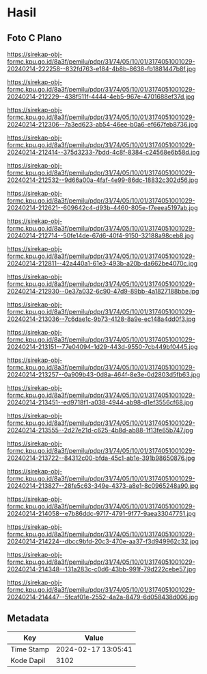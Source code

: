 # Hasil

## Foto C Plano

https://sirekap-obj-formc.kpu.go.id/8a3f/pemilu/pdpr/31/74/05/10/01/3174051001029-20240214-222258--832fd763-e184-4b8b-8638-fb1881447b8f.jpg

https://sirekap-obj-formc.kpu.go.id/8a3f/pemilu/pdpr/31/74/05/10/01/3174051001029-20240214-212229--438f511f-4444-4eb5-967e-4701688ef37d.jpg

https://sirekap-obj-formc.kpu.go.id/8a3f/pemilu/pdpr/31/74/05/10/01/3174051001029-20240214-212306--7a3ed623-ab54-46ee-b0a6-ef667feb8736.jpg

https://sirekap-obj-formc.kpu.go.id/8a3f/pemilu/pdpr/31/74/05/10/01/3174051001029-20240214-212414--375d3233-7bdd-4c8f-8384-c24568e6b58d.jpg

https://sirekap-obj-formc.kpu.go.id/8a3f/pemilu/pdpr/31/74/05/10/01/3174051001029-20240214-212532--9d66a00a-4faf-4e99-86dc-18832c302d56.jpg

https://sirekap-obj-formc.kpu.go.id/8a3f/pemilu/pdpr/31/74/05/10/01/3174051001029-20240214-212621--609642c4-d93b-4460-805e-f7eeea5197ab.jpg

https://sirekap-obj-formc.kpu.go.id/8a3f/pemilu/pdpr/31/74/05/10/01/3174051001029-20240214-212714--50fe14de-67d6-40f4-9150-32188a98ceb8.jpg

https://sirekap-obj-formc.kpu.go.id/8a3f/pemilu/pdpr/31/74/05/10/01/3174051001029-20240214-212811--42a440a1-61e3-493b-a20b-da662be4070c.jpg

https://sirekap-obj-formc.kpu.go.id/8a3f/pemilu/pdpr/31/74/05/10/01/3174051001029-20240214-212930--0e37a032-6c90-47d9-89bb-4a1827188bbe.jpg

https://sirekap-obj-formc.kpu.go.id/8a3f/pemilu/pdpr/31/74/05/10/01/3174051001029-20240214-213036--7c6dae1c-9b73-4128-8a9e-ec148a4dd0f3.jpg

https://sirekap-obj-formc.kpu.go.id/8a3f/pemilu/pdpr/31/74/05/10/01/3174051001029-20240214-213151--77e04094-1d29-443d-9550-7cb449bf0445.jpg

https://sirekap-obj-formc.kpu.go.id/8a3f/pemilu/pdpr/31/74/05/10/01/3174051001029-20240214-213257--0a909b43-0d8a-464f-8e3e-0d2803d5fb63.jpg

https://sirekap-obj-formc.kpu.go.id/8a3f/pemilu/pdpr/31/74/05/10/01/3174051001029-20240214-213451--ed9718f1-a038-4944-ab98-d1ef3556cf68.jpg

https://sirekap-obj-formc.kpu.go.id/8a3f/pemilu/pdpr/31/74/05/10/01/3174051001029-20240214-213555--2d27e21d-c625-4b8d-ab88-1f13fe65b747.jpg

https://sirekap-obj-formc.kpu.go.id/8a3f/pemilu/pdpr/31/74/05/10/01/3174051001029-20240214-213722--84312c00-bfda-45c1-ab1e-391b98650876.jpg

https://sirekap-obj-formc.kpu.go.id/8a3f/pemilu/pdpr/31/74/05/10/01/3174051001029-20240214-213827--28fe5c63-349e-4373-a8e1-8c0965248a90.jpg

https://sirekap-obj-formc.kpu.go.id/8a3f/pemilu/pdpr/31/74/05/10/01/3174051001029-20240214-214058--e7b86ddc-9717-4791-9f77-9aea33047751.jpg

https://sirekap-obj-formc.kpu.go.id/8a3f/pemilu/pdpr/31/74/05/10/01/3174051001029-20240214-214224--dbcc9bfd-20c3-470e-aa37-f3d949962c32.jpg

https://sirekap-obj-formc.kpu.go.id/8a3f/pemilu/pdpr/31/74/05/10/01/3174051001029-20240214-214348--131a283c-c0d6-43bb-991f-79d222cebe57.jpg

https://sirekap-obj-formc.kpu.go.id/8a3f/pemilu/pdpr/31/74/05/10/01/3174051001029-20240214-214447--5fcaf01e-2552-4a2a-8479-6d058438d006.jpg


## Metadata

| Key        | Value               |
| ---------- | ------------------- |
| Time Stamp | 2024-02-17 13:05:41 |
| Kode Dapil | 3102                |



